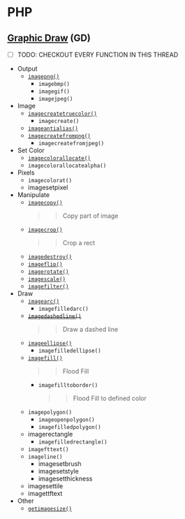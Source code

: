 # PHP
## [Graphic Draw](https://www.php.net/manual/en/book.image.php) (GD)
- [ ] TODO: CHECKOUT EVERY FUNCTION IN THIS THREAD
- Output
    - [`imagepng()`](gd-draw-dashed-line.php)
        - `imagebmp()`
        - `imagegif()`
        - `imagejpeg()`
- Image
    - [`imagecreatetruecolor()`](gd-draw-dashed-line.php)
        - `imagecreate()`
    - [`imageantialias()`](gd-draw-arc.php)
    - [`imagecreatefrompng()`](gd-image-crop.php)
        - `imagecreatefromjpeg()`
- Set Color
    - [`imagecolorallocate()`](gd-draw-arc.php)
    - `imagecolorallocatealpha()`
- Pixels
    - `imagecolorat()`
    - imagesetpixel
- Manipulate
    - [`imagecopy()`](gd-image-copy.php)
        >> Copy part of image
    - [`imagecrop()`](gd-image-crop.php)
        >> Crop a rect
    - [`imagedestroy()`](gd-draw-arc.php)
    - [`imageflip()`](gd-image-flip.php)
    - [`imagerotate()`](gd-image-rotate.php)
    - [`imagescale()`](gd-image-scale.php)
    - [`imagefilter()`](gd-image-filter.php)
- Draw
    - [`imagearc()`](gd-draw-arc.php)
        - `imagefilledarc()`
    - ~~[`imagedashedline()`](gd-draw-dashed-line.php)~~
        >> Draw a dashed line
    - [`imageellipse()`](gd-draw-arc.php)
        - `imagefilledellipse()`
    - [`imagefill()`](gd-image-flood-fill.php)
        >> Flood Fill
        - `imagefilltoborder()`
            >> Flood Fill to defined color
    - `imagepolygon()`
        - `imageopenpolygon()`
        - `imagefilledpolygon()`
    - imagerectangle
        - `imagefilledrectangle()`
    - `imagefttext()`
    - `imageline()`
        - imagesetbrush
        - imagesetstyle
        - imagesetthickness
    - imagesettile
    - imagettftext
- Other
    - [`getimagesize()`](gd-image-size.php)